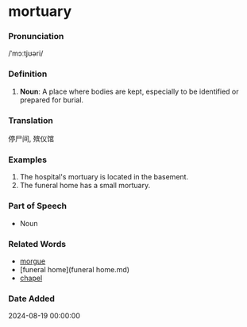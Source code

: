 # mortuary
### Pronunciation
/ˈmɔːtjʊəri/
### Definition
1. **Noun**: A place where bodies are kept, especially to be identified or prepared for burial.
### Translation
停尸间, 殡仪馆
### Examples
1. The hospital's mortuary is located in the basement.
2. The funeral home has a small mortuary.
### Part of Speech
- Noun
### Related Words
- [morgue](morgue.md)
- [funeral home](funeral home.md)
- [chapel](chapel.md)
### Date Added
2024-08-19 00:00:00